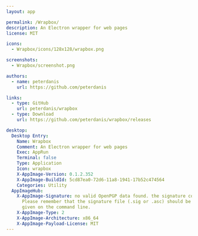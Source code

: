 ```yaml
---
layout: app

permalink: /Wrapbox/
description: An Electron wrapper for web pages
license: MIT

icons:
  - Wrapbox/icons/128x128/wrapbox.png

screenshots:
  - Wrapbox/screenshot.png

authors:
  - name: peterdanis
    url: https://github.com/peterdanis

links:
  - type: GitHub
    url: peterdanis/wrapbox
  - type: Download
    url: https://github.com/peterdanis/wrapbox/releases

desktop:
  Desktop Entry:
    Name: Wrapbox
    Comment: An Electron wrapper for web pages
    Exec: AppRun
    Terminal: false
    Type: Application
    Icon: wrapbox
    X-AppImage-Version: 0.1.2.352
    X-AppImage-BuildId: 5cd87ea0-72d6-11a8-1941-17b52c474564
    Categories: Utility
  AppImageHub:
    X-AppImage-Signature: no valid OpenPGP data found. the signature could not be verified.
      Please remember that the signature file (.sig or .asc) should be the first file
      given on the command line.
    X-AppImage-Type: 2
    X-AppImage-Architecture: x86_64
    X-AppImage-Payload-License: MIT
---
```

